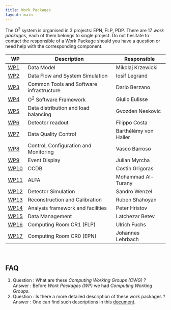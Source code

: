 ```yaml
---
title: Work Packages
layout: main
---
```


The  O<sup>2</sup> system is organised in 3 projects: EPN, FLP, PDP. There are 17 _work packages_, each of them belongs to single project. Do not hesitate to contact the responsible of a Work Package should you have a question or need help with the corresponding component.


| WP      | Description | Responsible |
|---------|-------------|-------------|
| [WP1](https://alice-o2.web.cern.ch/content/cwg4)  | Data Model | Mikolaj Krzewicki |
| [WP2](https://alice-o2.web.cern.ch/node/143)  | Data Flow and System Simulation | Iosif Legrand |
| [WP3](https://alice-o2.web.cern.ch/content/cwg11)  | Common Tools and Software infrastructure | Dario Berzano |
| [WP4](https://alice-o2.web.cern.ch/content/cwg13)  | O<sup>2</sup> Software Framework | Giulio Eulisse |
| [WP5](https://alice-o2.web.cern.ch/node/144)  | Data distribution and load balancing | Gvozden Neskovic |
| [WP6](https://alice-o2.web.cern.ch/node/145)  | Detector readout | Filippo Costa |
| [WP7](https://alice-o2.web.cern.ch/content/cwg9) | Data Quality Control | Barthélémy von Haller |
| [WP8](https://alice-o2.web.cern.ch/content/cwg10)  | Control, Configuration and Monitoring | Vasco Barroso |
| [WP9](https://alice-o2.web.cern.ch/node/146)  | Event Display | Julian Myrcha |
| [WP10](https://alice-o2.web.cern.ch/node/147) | CCDB | Costin Grigoras |
| [WP11](https://alice-o2.web.cern.ch/node/148) | ALFA | Mohammad Al-Turany |
| [WP12](https://alice-o2.web.cern.ch/content/cwg8) | Detector Simulation | Sandro Wenzel |
| [WP13](https://alice-o2.web.cern.ch/content/cwg67) | Reconstruction and Calibration | Ruben Shahoyan |
| [WP14](https://alice-o2.web.cern.ch/node/149) | Analysis framework and facilities | Peter Hristov |
| [WP15](https://alice-o2.web.cern.ch/node/150) | Data Management | Latchezar Betev |
| [WP16](https://alice-o2.web.cern.ch/node/151) | Computing Room CR1 (FLP) | Ulrich Fuchs |
| [WP17](https://alice-o2.web.cern.ch/node/152) | Computing Room CR0 (EPN)| Johannes Lehrbach |

<br/>

FAQ
---
1. Question : What are these _Computing Working Groups (CWG)_ ? <br>
   Answer : Before _Work Packages (WP)_ we had _Computing Working Groups_.
2. Question : Is there a more detailed description of these work packages ? <br>
   Answer : One can find such descriptions in this [document](https://docs.google.com/document/d/1D2U1xr1QNEaRiP3nezYcsrfti0cnBuDmjtHH).
